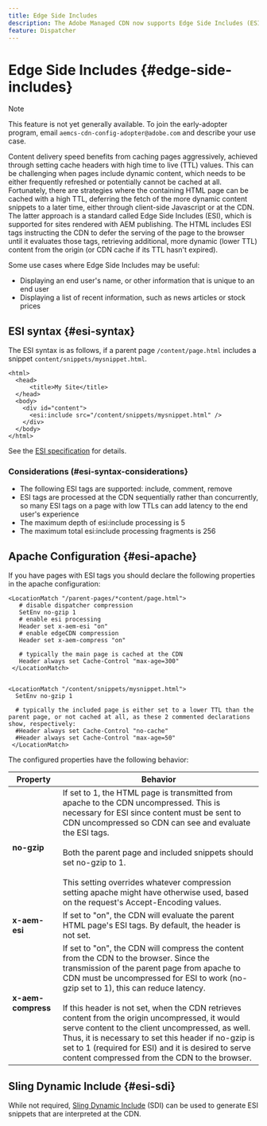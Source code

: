 ```yaml
---
title: Edge Side Includes
description: The Adobe Managed CDN now supports Edge Side Includes (ESI), a markup language for edge level dynamic web content assembly.
feature: Dispatcher
---
```

# Edge Side Includes {#edge-side-includes}

>[!NOTE]
>This feature is not yet generally available. To join the early-adopter program, email `aemcs-cdn-config-adopter@adobe.com` and describe your use case.

Content delivery speed benefits from caching pages aggressively, achieved through setting cache headers with high time to live (TTL) values. This can be challenging when pages include dynamic content, which needs to be either frequently refreshed or potentially cannot be cached at all. Fortunately, there are strategies where the containing HTML page can be cached with a high TTL, deferring the fetch of the more dynamic content snippets to a later time, either through client-side Javascript or at the CDN. The latter approach is a standard called Edge Side Includes (ESI), which is supported for sites rendered with AEM publishing. The HTML includes ESI tags instructing the CDN to defer the serving of the page to the browser until it evaluates those tags, retrieving additional, more dynamic (lower TTL) content from the origin (or CDN cache if its TTL hasn't expired).

Some use cases where Edge Side Includes may be useful:

* Displaying an end user's name, or other information that is unique to an end user
* Displaying a list of recent information, such as news articles or stock prices

## ESI syntax {#esi-syntax}

The ESI syntax is as follows, if a parent page `/content/page.html` includes a snippet `content/snippets/mysnippet.html`.

```
<html>
  <head>
      <title>My Site</title>
  </head>
  <body>
    <div id="content">
      <esi:include src="/content/snippets/mysnippet.html" />
    </div>
  </body>
</html>

```

See the [ESI specification](https://www.w3.org/TR/esi-lang/) for details.

### Considerations (#esi-syntax-considerations}

* The following ESI tags are supported: include, comment, remove
* ESI tags are processed at the CDN sequentially rather than concurrently, so many ESI tags on a page with low TTLs can add latency to the end user's experience
* The maximum depth of esi:include processing is 5
* The maximum total esi:include processing fragments is 256


## Apache Configuration {#esi-apache}

If you have pages with ESI tags you should declare the following properties in the apache configuration:

```
<LocationMatch "/parent-pages/*content/page.html">
   # disable dispatcher compression
   SetEnv no-gzip 1
   # enable esi processing 
   Header set x-aem-esi "on"
   # enable edgeCDN compression
   Header set x-aem-compress "on"

   # typically the main page is cached at the CDN
   Header always set Cache-Control "max-age=300"
 </LocationMatch>


<LocationMatch "/content/snippets/mysnippet.html">
  SetEnv no-gzip 1

  # typically the included page is either set to a lower TTL than the parent page, or not cached at all, as these 2 commented declarations show, respectively:
  #Header always set Cache-Control "no-cache"
  #Header always set Cache-Control "max-age=50"
 </LocationMatch> 

```

The configured properties have the following behavior:

| Property  | Behavior |
|-----------|--------------------------|
| **no-gzip** |If set to 1, the HTML page is transmitted from apache to the CDN uncompressed.  This is necessary for ESI since content must be sent to CDN uncompressed so CDN can see and evaluate the ESI tags.<br/><br/>Both the parent page and included snippets should set no-gzip to 1.<br/><br/>This setting overrides whatever compression setting apache might have otherwise used, based on the request's Accept-Encoding values.|
| **x-aem-esi** |If set to "on", the CDN will evaluate the parent HTML page's ESI tags.  By default, the header is not set.|
| **x-aem-compress** |If set to "on", the CDN will compress the content from the CDN to the browser. Since the transmission of the parent page from apache to CDN must be uncompressed for ESI to work (no-gzip set to 1), this can reduce latency.<br/><br/>If this header is not set, when the CDN retrieves content from the origin uncompressed, it would serve content to the client uncompressed, as well. Thus, it is necessary to set this header if no-gzip is set to 1 (required for ESI) and it is desired to serve content compressed from the CDN to the browser.|

## Sling Dynamic Include {#esi-sdi}

While not required, [Sling Dynamic Include](https://sling.apache.org/documentation/bundles/dynamic-includes.html) (SDI) can be used to generate ESI snippets that are interpreted at the CDN.

